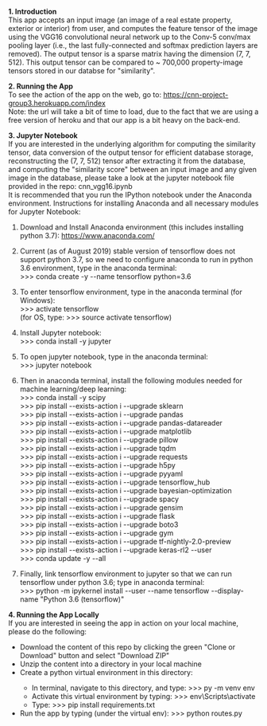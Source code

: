<b>1. Introduction</b> <br/>
This app accepts an input image (an image of a real estate property, exterior or interior) from user, and computes the feature tensor 
of the image using the VGG16 convolutional neural network up to the Conv-5 conv/max pooling layer (i.e., the last fully-connected and 
softmax prediction layers are removed). The output tensor is a sparse matrix having the dimension (7, 7, 512). This output tensor can be 
compared to ~ 700,000 property-image tensors stored in our databse for "similarity".

<b>2. Running the App</b> <br/>
To see the action of the app on the web, go to:  https://cnn-project-group3.herokuapp.com/index <br/>
Note: the url will take a bit of time to load, due to the fact that we are using a free version of heroku and that our app is a bit heavy on the back-end.

<b>3. Jupyter Notebook</b> <br/>
If you are interested in the underlying algorithm for computing the similarity tensor, data conversion of the output tensor for efficient database storage, reconstructing the (7, 7, 512) tensor after extracting it from the database, and computing the "similarity score" between an input image and any given image in the database, please take a look at the jupyter notebook file provided in the repo: cnn_vgg16.ipynb <br/>
It is recommended that you run the IPython notebook under the Anaconda environment. Instructions for installing Anaconda and all necessary modules for Jupyter Notebook:
1. Download and Install Anaconda environment (this includes installing python 3.7): https://www.anaconda.com/ 

2. Current (as of August 2019) stable version of tensorflow does not support python 3.7, so we need to configure anaconda to run in python 3.6 environment, type in the anaconda terminal:<br/>
          >>> conda create -y --name tensorflow python=3.6

3. To enter tensorflow environment, type in the anaconda terminal (for Windows):<br/>
          >>> activate tensorflow <br/>
   (for OS, type: >>> source activate tensorflow)

4. Install Jupyter notebook: <br/>
          >>> conda install -y jupyter

5. To open jupyter notebook, type in the anaconda terminal: <br/>
          >>> jupyter notebook

6. Then in anaconda terminal, install the following modules needed for machine learning/deep learning: <br/>
          >>> conda install -y scipy <br/>
          >>> pip install --exists-action i --upgrade sklearn <br/>
          >>> pip install --exists-action i --upgrade pandas <br/>
          >>> pip install --exists-action i --upgrade pandas-datareader <br/>
          >>> pip install --exists-action i --upgrade matplotlib <br/>
          >>> pip install --exists-action i --upgrade pillow <br/>
          >>> pip install --exists-action i --upgrade tqdm <br/>
          >>> pip install --exists-action i --upgrade requests <br/>
          >>> pip install --exists-action i --upgrade h5py <br/>
          >>> pip install --exists-action i --upgrade pyyaml <br/>
          >>> pip install --exists-action i --upgrade tensorflow_hub <br/>
          >>> pip install --exists-action i --upgrade bayesian-optimization <br/>
          >>> pip install --exists-action i --upgrade spacy <br/>
          >>> pip install --exists-action i --upgrade gensim <br/>
          >>> pip install --exists-action i --upgrade flask <br/>
          >>> pip install --exists-action i --upgrade boto3 <br/>
          >>> pip install --exists-action i --upgrade gym <br/>
          >>> pip install --exists-action i --upgrade tf-nightly-2.0-preview <br/>
          >>> pip install --exists-action i --upgrade keras-rl2 --user <br/>
          >>> conda update -y --all

7. Finally, link tensorflow environment to jupyter so that we can run tensorflow under python 3.6; type in anaconda terminal: <br/>
          >>> python -m ipykernel install --user --name tensorflow --display-name "Python 3.6 (tensorflow)"

<b>4. Running the App Locally</b> </br>
If you are interested in seeing the app in action on your local machine, please do the following:
<ul>
  <li>Download the content of this repo by clicking the green "Clone or Download" button and select "Download ZIP"</li>
  <li>Unzip the content into a directory in your local machine</li>
  <li>Create a python virtual environment in this directory:</li>
    <ul>
      <li>In terminal, navigate to this directory, and type: >>> py -m venv env</li>
      <li>Activate this virtual environment by typing: >>> env\Scripts\activate</li>
      <li>Type: >>> pip install requirements.txt</li>
    </ul>
  <li>Run the app by typing (under the virtual env): >>> python routes.py</li>
</ul>
